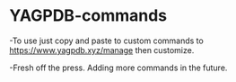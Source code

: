 # YAGPDB-commands

-To use just copy and paste to custom commands to https://www.yagpdb.xyz/manage then customize.

-Fresh off the press. Adding more commands in the future.
